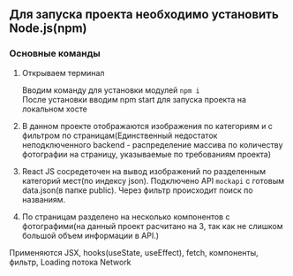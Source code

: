 ## Для запуска проекта необходимо установить Node.js(npm)

### Основные команды

1. Открываем терминал<p>
Вводим команду для установки модулей `npm i`<br>
После установки вводим npm start для запуска проекта на локальном хосте<br>

2. В данном проекте отображаются изображения по категориям и с фильтром по страницам(Единственный недостаток неподключенного backend - распределение массива по количеству фотографии на страницу, указываемые по требованиям проекта)
3. React JS сосредеточен на вывод изображений по разделенным категорий мест(по индексу json). Подключено API `mockapi` с готовым data.json(в папке public). Через фильтр происходит поиск по названиям.<br>
4. По страницам разделено на несколько компонентов с фотографими(на данный проект расчитано на 3, так как не слишком большой объем информации в API.)<br>

<p>Применяются JSX, hooks(useState, useEffect), fetch, компоненты, фильтр, Loading потока Network</p>
